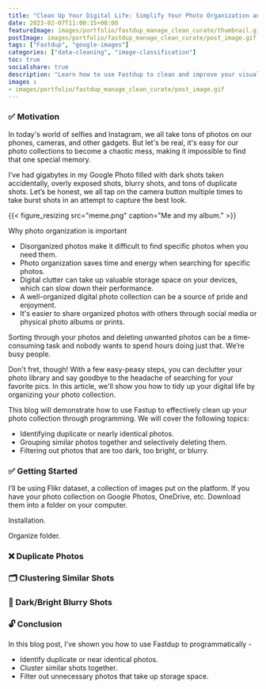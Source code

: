 ```yaml
---
title: "Clean Up Your Digital Life: Simplify Your Photo Organization and Say Goodbye to Photo Clutter."
date: 2023-02-07T11:00:15+08:00
featureImage: images/portfolio/fastdup_manage_clean_curate/thumbnail.gif
postImage: images/portfolio/fastdup_manage_clean_curate/post_image.gif
tags: ["Fastdup", "google-images"]
categories: ["data-cleaning", "image-classification"]
toc: true
socialshare: true
description: "Learn how to use Fastdup to clean and improve your visual data. Say goodbye to cluttered folders."
images : 
- images/portfolio/fastdup_manage_clean_curate/post_image.gif
---
```


### ✅ Motivation

In today's world of selfies and Instagram, we all take tons of photos on our phones, cameras, and other gadgets. But let's be real, it's easy for our photo collections to become a chaotic mess, making it impossible to find that one special memory. 

I’ve had gigabytes in my Google Photo filled with dark shots taken accidentally, overly exposed shots, blurry shots, and tons of duplicate shots. Let’s be honest, we all tap on the camera button multiple times to take burst shots in an attempt to capture the best look.

{{< figure_resizing src="meme.png" caption="Me and my album." >}}


Why photo organization is important

- Disorganized photos make it difficult to find specific photos when you need them.
- Photo organization saves time and energy when searching for specific photos.
- Digital clutter can take up valuable storage space on your devices, which can slow down their performance.
- A well-organized digital photo collection can be a source of pride and enjoyment.
- It's easier to share organized photos with others through social media or physical photo albums or prints.

Sorting through your photos and deleting unwanted photos can be a time-consuming task and nobody wants to spend hours doing just that. We’re busy people.

Don't fret, though! With a few easy-peasy steps, you can declutter your photo library and say goodbye to the headache of searching for your favorite pics. In this article, we'll show you how to tidy up your digital life by organizing your photo collection.

This blog will demonstrate how to use Fastup to effectively clean up your photo collection through programming. We will cover the following topics:

- Identifying duplicate or nearly identical photos.
- Grouping similar photos together and selectively deleting them.
- Filtering out photos that are too dark, too bright, or blurry.

### ✅ Getting Started

I’ll be using Flikr dataset, a collection of images put on the platform. If you have your photo collection on Google Photos, OneDrive, etc. Download them into a folder on your computer.

Installation.

Organize folder.

### ❌ Duplicate Photos

### 🗂 Clustering Similar Shots

### 🤳 Dark/Bright Blurry Shots

### 🔓 Conclusion

In this blog post, I’ve shown you how to use Fastdup to programmatically -

- Identify duplicate or near identical photos.
- Cluster similar shots together.
- Filter out unnecessary photos that take up storage space.